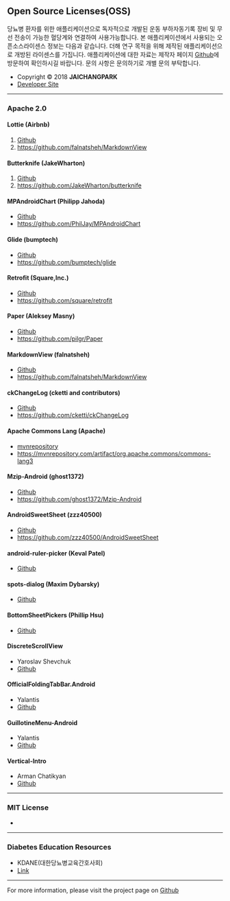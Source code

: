 ## Open Source Licenses(OSS)

당뇨병 환자를 위한 애플리케이션으로 독자적으로 개발된 운동 부하자동기록 장비 및 무선 전송이 가능한 혈당계와 연결하여 사용가능합니다.
본 애플리케이션에서 사용되는 오픈소스라이센스 정보는 다음과 같습니다.
더해 연구 목적을 위해 제작된 애플리케이션으로 개방된 라이센스를 가집니다.
애플리케이션에 대한 자료는 제작자 페이지 [Github](https://github.com/JAICHANGPARK/Android_DiaFits)에 방문하여 
확인하시길 바랍니다. 문의 사항은 문의하기로 개별 문의 부탁합니다.

- Copyright © 2018 **JAICHANGPARK** 
- [Developer Site](https://github.com/JAICHANGPARK)

***
### Apache 2.0 

#### Lottie (Airbnb)
  1. [Github](https://github.com/airbnb/lottie-android) 
  2. https://github.com/falnatsheh/MarkdownView


#### Butterknife (JakeWharton)
1. [Github](https://github.com/JakeWharton/butterknife) 
2. https://github.com/JakeWharton/butterknife


#### MPAndroidChart (Philipp Jahoda)
- [Github](https://github.com/PhilJay/MPAndroidChart)
- https://github.com/PhilJay/MPAndroidChart


#### Glide (bumptech)
- [Github](https://github.com/bumptech/glide)
- https://github.com/bumptech/glide


#### Retrofit (Square,Inc.)
- [Github](https://github.com/square/retrofit)
- https://github.com/square/retrofit


#### Paper (Aleksey Masny)
- [Github](https://github.com/pilgr/Paper)
- https://github.com/pilgr/Paper


#### MarkdownView (falnatsheh)
- [Github](https://github.com/falnatsheh/MarkdownView) 
-  https://github.com/falnatsheh/MarkdownView



#### ckChangeLog (cketti and contributors)
- [Github](https://github.com/cketti/ckChangeLog)
- https://github.com/cketti/ckChangeLog


#### Apache Commons Lang (Apache)
- [mvnrepository](https://mvnrepository.com/artifact/org.apache.commons/commons-lang3)
- https://mvnrepository.com/artifact/org.apache.commons/commons-lang3


#### Mzip-Android (ghost1372)
- [Github](https://github.com/ghost1372/Mzip-Android)
- https://github.com/ghost1372/Mzip-Android


#### AndroidSweetSheet (zzz40500)
- [Github](https://github.com/zzz40500/AndroidSweetSheet)
- https://github.com/zzz40500/AndroidSweetSheet

#### android-ruler-picker (Keval Patel)
- [Github](https://github.com/kevalpatel2106/android-ruler-picker)

#### spots-dialog (Maxim Dybarsky)
- [Github](https://github.com/d-max/spots-dialog)

#### BottomSheetPickers (Phillip Hsu)
- [Github](https://github.com/philliphsu/BottomSheetPickers)

#### DiscreteScrollView 
- Yaroslav Shevchuk
- [Github](https://github.com/yarolegovich/DiscreteScrollView)

#### OfficialFoldingTabBar.Android 
- Yalantis
- [Github](https://github.com/Yalantis/OfficialFoldingTabBar.Android)

#### GuillotineMenu-Android 
- Yalantis
- [Github](https://github.com/Yalantis/GuillotineMenu-Android)

#### Vertical-Intro 
- Arman Chatikyan
- [Github](https://github.com/armcha/Vertical-Intro)


***


### MIT License

-

***


### Diabetes Education Resources

- KDANE(대한당뇨병교육간호사회)
- [Link](http://www.kadne.or.kr/) 

***


For more information, please visit the project page on [Github](https://github.com/JAICHANGPARK)